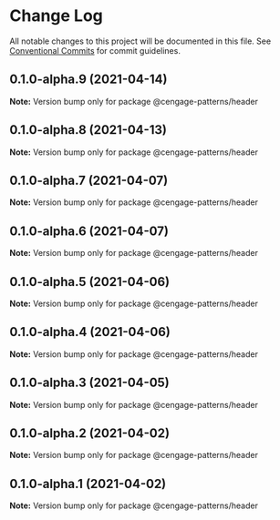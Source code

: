 # Change Log

All notable changes to this project will be documented in this file.
See [Conventional Commits](https://conventionalcommits.org) for commit guidelines.

## 0.1.0-alpha.9 (2021-04-14)

**Note:** Version bump only for package @cengage-patterns/header





## 0.1.0-alpha.8 (2021-04-13)

**Note:** Version bump only for package @cengage-patterns/header





## 0.1.0-alpha.7 (2021-04-07)

**Note:** Version bump only for package @cengage-patterns/header





## 0.1.0-alpha.6 (2021-04-07)

**Note:** Version bump only for package @cengage-patterns/header





## 0.1.0-alpha.5 (2021-04-06)

**Note:** Version bump only for package @cengage-patterns/header





## 0.1.0-alpha.4 (2021-04-06)

**Note:** Version bump only for package @cengage-patterns/header





## 0.1.0-alpha.3 (2021-04-05)

**Note:** Version bump only for package @cengage-patterns/header





## 0.1.0-alpha.2 (2021-04-02)

**Note:** Version bump only for package @cengage-patterns/header





## 0.1.0-alpha.1 (2021-04-02)

**Note:** Version bump only for package @cengage-patterns/header
